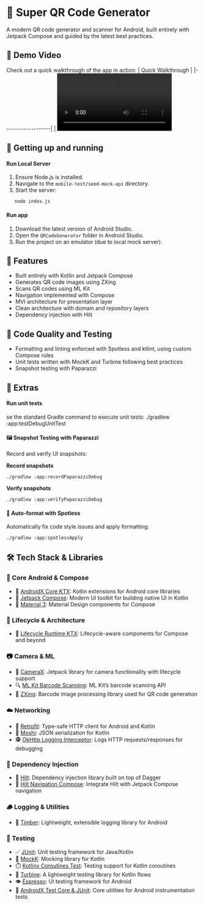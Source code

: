# 🎲 Super QR Code Generator

A modern QR code generator and scanner for Android, built entirely with Jetpack Compose and guided by the latest best practices.

## 🎥 Demo Video
Check out a quick walkthrough of the app in action:
| Quick Walkthrough |
|-------------------|
| <video src="https://github.com/user-attachments/assets/9f14c517-0c29-43b3-8380-fbbc10d0ff91" />  |

## 🏁 Getting up and running

#### Run Local Server

1. Ensure Node.js is installed.
2. Navigate to the `mobile-test/seed-mock-api` directory.
3. Start the server:
```
   node index.js
```

####  Run app

1. Download the latest version of Android Studio.
2. Open the `QRCodeGenerator` folder in Android Studio.
3. Run the project on an emulator (due to local mock server).

## 🚀 Features

- Built entirely with Kotlin and Jetpack Compose
- Generates QR code images using ZXing
- Scans QR codes using ML Kit
- Navigation implemented with Compose
- MVI architecture for presentation layer
- Clean architecture with domain and repository layers
- Dependency injection with Hilt

## 🌱 Code Quality and Testing

- Formatting and linting enforced with Spotless and ktlint, using custom Compose rules
- Unit tests written with MockK and Turbine following best practices
- Snapshot testing with Paparazzi


## 🥁 Extras
#### Run unit tests
se the standard Gradle command to execute unit tests:
    ./gradlew :app:testDebugUnitTest

#### 🖼️ Snapshot Testing with Paparazzi

Record and verify UI snapshots:

**Record snapshots**

    ./gradlew :app:recordPaparazziDebug

**Verify snapshots**

    ./gradlew :app:verifyPaparazziDebug

#### 🧼 Auto-format with Spotless

Automatically fix code style issues and apply formatting:

    ./gradlew :app:spotlessApply


## 🛠️ Tech Stack & Libraries

### 🧱 Core Android & Compose
- 🔧 [AndroidX Core KTX](https://developer.android.com/kotlin/ktx): Kotlin extensions for Android core libraries
- 🧬 [Jetpack Compose](https://developer.android.com/jetpack/compose): Modern UI toolkit for building native UI in Kotlin
- 🎨 [Material 3](https://developer.android.com/jetpack/androidx/releases/compose-material3): Material Design components for Compose

### 🔄 Lifecycle & Architecture
- 🔁 [Lifecycle Runtime KTX](https://developer.android.com/jetpack/androidx/releases/lifecycle): Lifecycle-aware components for Compose and beyond

### 📷 Camera & ML
- 📸 [CameraX](https://developer.android.com/training/camerax): Jetpack library for camera functionality with lifecycle support
- 🔍 [ML Kit Barcode Scanning](https://developers.google.com/ml-kit/vision/barcode-scanning): ML Kit’s barcode scanning API
- 🧪 [ZXing](https://github.com/zxing/zxing): Barcode image processing library used for QR code generation

### ☁️ Networking
- 🔗 [Retrofit](https://square.github.io/retrofit/): Type-safe HTTP client for Android and Kotlin
- 🧬 [Moshi](https://github.com/square/moshi): JSON serialization for Kotlin
- 🕵️ [OkHttp Logging Interceptor](https://github.com/square/okhttp/tree/master/okhttp-logging-interceptor): Logs HTTP requests/responses for debugging

### 💉 Dependency Injection
- 💉 [Hilt](https://dagger.dev/hilt/): Dependency injection library built on top of Dagger
- 🧭 [Hilt Navigation Compose](https://developer.android.com/jetpack/compose/libraries#hilt-navigation): Integrate Hilt with Jetpack Compose navigation

### 🪵 Logging & Utilities
- 🌲 [Timber](https://github.com/JakeWharton/timber): Lightweight, extensible logging library for Android

### 🧪 Testing
- ✅ [JUnit](https://junit.org/junit4/): Unit testing framework for Java/Kotlin
- 🧬 [MockK](https://mockk.io/): Mocking library for Kotlin
- ⏱️ [Kotlinx Coroutines Test](https://github.com/Kotlin/kotlinx.coroutines): Testing support for Kotlin coroutines
- 🌊 [Turbine](https://github.com/cashapp/turbine): A lightweight testing library for Kotlin flows
- 👁️ [Espresso](https://developer.android.com/training/testing/espresso): UI testing framework for Android
- 🧰 [AndroidX Test Core & JUnit](https://developer.android.com/testing): Core utilities for Android instrumentation tests


